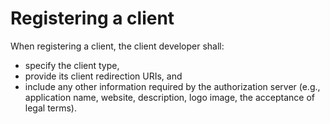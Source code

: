 # Registering a client

When registering a client, the client developer shall:

- specify the client type,
- provide its client redirection URIs, and
- include any other information required by the authorization server (e.g., application name, website, 
description, logo image, the acceptance of legal terms).
